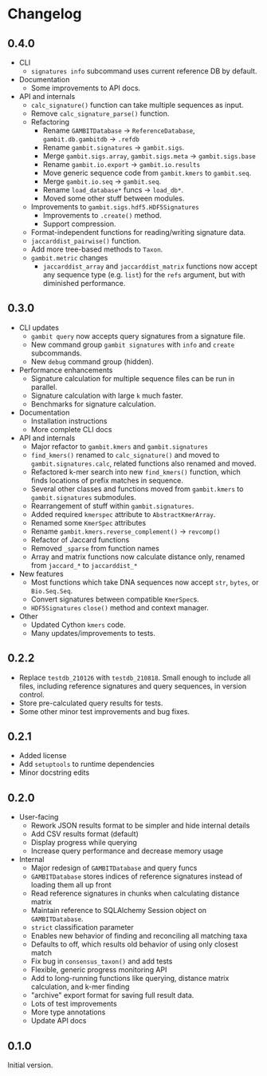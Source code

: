 # Changelog

## 0.4.0

* CLI
	* `signatures info` subcommand uses current reference DB by default.
* Documentation
	* Some improvements to API docs.
* API and internals
	* `calc_signature()` function can take multiple sequences as input.
	* Remove `calc_signature_parse()` function.
	* Refactoring
		* Rename `GAMBITDatabase` -> `ReferenceDatabase`, `gambit.db.gambitdb` -> `.refdb`
		* Rename `gambit.signatures` -> `gambit.sigs`.
		* Merge `gambit.sigs.array`, `gambit.sigs.meta` -> `gambit.sigs.base`
		* Rename `gambit.io.export` -> `gambit.io.results`
		* Move generic sequence code from `gambit.kmers` to `gambit.seq`.
		* Merge `gambit.io.seq` -> `gambit.seq`.
		* Rename `load_database*` funcs -> `load_db*`.
		* Moved some other stuff between modules.
	* Improvements to `gambit.sigs.hdf5.HDF5Signatures`
		* Improvements to `.create()` method.
		* Support compression.
	* Format-independent functions for reading/writing signature data.
	* `jaccarddist_pairwise()` function.
	* Add more tree-based methods to `Taxon`.
	* `gambit.metric` changes
	    * `jaccarddist_array` and `jaccarddist_matrix` functions now accept any sequence type (e.g.
	      `list`) for the `refs` argument, but with diminished performance.


## 0.3.0

* CLI updates
	* `gambit query` now accepts query signatures from a signature file.
	* New command group `gambit signatures` with `info` and `create` subcommands.
	* New `debug` command group (hidden).
* Performance enhancements
	* Signature calculation for multiple sequence files can be run in parallel.
	* Signature calculation with large `k` much faster.
	* Benchmarks for signature calculation.
* Documentation
	* Installation instructions
	* More complete CLI docs
* API and internals
	* Major refactor to `gambit.kmers` and `gambit.signatures`
	* `find_kmers()` renamed to `calc_signature()` and moved to `gambit.signatures.calc`, related
		functions also renamed and moved.
	* Refactored k-mer search into new `find_kmers()` function, which finds locations of prefix
		matches in sequence.
	* Several other classes and functions moved from `gambit.kmers` to `gambit.signatures` submodules.
	* Rearrangement of stuff within `gambit.signatures`.
	* Added required `kmerspec` attribute to `AbstractKmerArray`.
	* Renamed some `KmerSpec` attributes
	* Rename `gambit.kmers.reverse_complement()` -> `revcomp()`
	* Refactor of Jaccard functions
	* Removed `_sparse` from function names
	* Array and matrix functions now calculate distance only, renamed from `jaccard_*` to `jaccarddist_*`
* New features
	* Most functions which take DNA sequences now accept `str`, `bytes`, or `Bio.Seq.Seq`.
	* Convert signatures between compatible `KmerSpec`s.
	* `HDF5Signatures` `close()` method and context manager.
* Other
	* Updated Cython `kmers` code.
	* Many updates/improvements to tests.


## 0.2.2

* Replace `testdb_210126` with `testdb_210818`. Small enough to include all files, including reference signatures and query sequences, in version control.
* Store pre-calculated query results for tests.
* Some other minor test improvements and bug fixes.


## 0.2.1

* Added license
* Add `setuptools` to runtime dependencies
* Minor docstring edits


## 0.2.0

* User-facing
	* Rework JSON results format to be simpler and hide internal details
	* Add CSV results format (default)
	* Display progress while querying
	* Increase query performance and decrease memory usage
* Internal
	* Major redesign of `GAMBITDatabase` and query funcs
	* `GAMBITDatabase` stores indices of reference signatures instead of loading them all up front
	* Read reference signatures in chunks when calculating distance matrix
	* Maintain reference to SQLAlchemy Session object on `GAMBITDatabase`.
	* `strict` classification parameter
	* Enables new behavior of finding and reconciling all matching taxa
	* Defaults to off, which results old behavior of using only closest match
	* Fix bug in `consensus_taxon()` and add tests
	* Flexible, generic progress monitoring API
	* Add to long-running functions like querying, distance matrix calculation, and k-mer finding
	* "archive" export format for saving full result data.
	* Lots of test improvements
	* More type annotations
	* Update API docs


## 0.1.0

Initial version.
